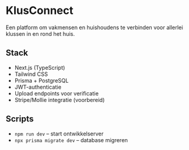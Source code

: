 # KlusConnect

Een platform om vakmensen en huishoudens te verbinden voor allerlei klussen in en rond het huis.

## Stack
- Next.js (TypeScript)
- Tailwind CSS
- Prisma + PostgreSQL
- JWT-authenticatie
- Upload endpoints voor verificatie
- Stripe/Mollie integratie (voorbereid)

## Scripts
- `npm run dev` – start ontwikkelserver
- `npx prisma migrate dev` – database migreren
